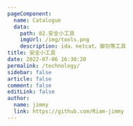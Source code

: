 ```yaml
---
pageComponent:
  name: Catalogue
  data:
    path: 02.安全小工具
    imgUrl: /img/tools.png 
    description: ida、netcat、御剑等工具
title: 安全小工具
date: 2022-07-06 16:30:20
permalink: /technology/
sidebar: false
article: false
comment: false
editLink: false
author:
  name: jimmy
  link: https://github.com/Riam-jimmy
---
```

